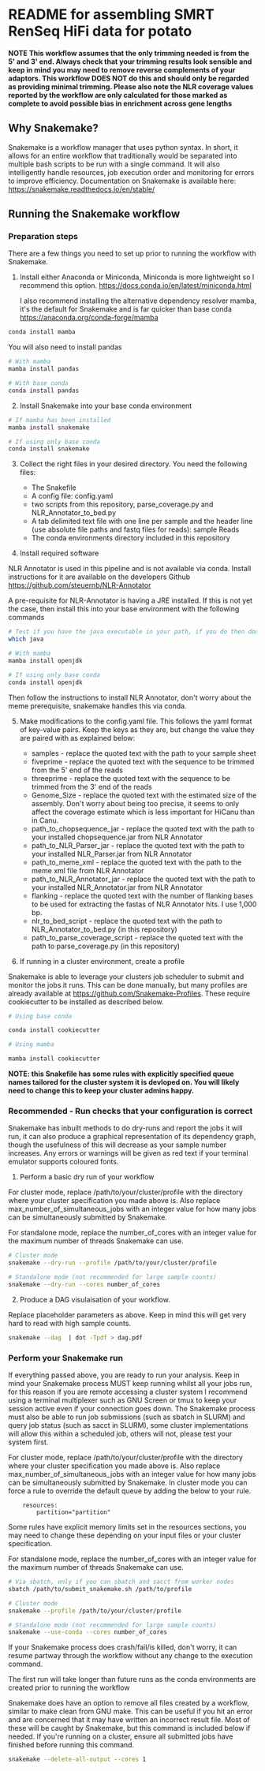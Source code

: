 # README for assembling SMRT RenSeq HiFi data for potato

**NOTE This workflow assumes that the only trimming needed is from the 5' and 3' end. Always check that your trimming results look sensible and keep in mind you may need to remove reverse complements of your adaptors. This workflow DOES NOT do this and should only be regarded as providing minimal trimming. Please also note the NLR coverage values reported by the workflow are only calculated for those marked as complete to avoid possible bias in enrichment across gene lengths**

## Why Snakemake?

Snakemake is a workflow manager that uses python syntax. In short, it allows for an entire workflow that traditionally would be separated into multiple bash scripts to be run with a single command. It will also intelligently handle resources, job execution order and monitoring for errors to improve efficiency. Documentation on Snakemake is available here: <https://snakemake.readthedocs.io/en/stable/>

## Running the Snakemake workflow

### Preparation steps

There are a few things you need to set up prior to running the workflow with Snakemake.

1.  Install either Anaconda or Miniconda, Miniconda is more lightweight so I recommend this option. <https://docs.conda.io/en/latest/miniconda.html>

    I also recommend installing the alternative dependency resolver mamba, it's the default for Snakemake and is far quicker than base conda <https://anaconda.org/conda-forge/mamba>

```bash
conda install mamba
```

You will also need to install pandas

```bash
# With mamba
mamba install pandas

# With base conda
conda install pandas
```

2.  Install Snakemake into your base conda environment

```bash
# If mamba has been installed
mamba install snakemake

# If using only base conda
conda install snakemake
```

3.  Collect the right files in your desired directory. You need the following files:

    *   The Snakefile  
    *   A config file: config.yaml
    *   two scripts from this repository, parse_coverage.py and NLR_Annotator_to_bed.py
    *   A tab delimited text file with one line per sample and the header line (use absolute file paths and fastq files for reads): sample Reads
    *   The conda environments directory included in this repository

4.  Install required software

NLR Annotator is used in this pipeline and is not available via conda. Install instructions for it are available on the developers Github <https://github.com/steuernb/NLR-Annotator>

A pre-requisite for NLR-Annotator is having a JRE installed. If this is not yet the case, then install this into your base environment with the following commands

```bash
# Test if you have the java executable in your path, if you do then don't worry. If not, you'll need to install it.
which java

# With mamba
mamba install openjdk

# If using only base conda
conda install openjdk
```

Then follow the instructions to install NLR Annotator, don't worry about the meme prerequisite, snakemake handles this via conda.

5.  Make modifications to the config.yaml file. This follows the yaml format of key-value pairs. Keep the keys as they are, but change the value they are paired with as explained below:

    *   samples - replace the quoted text with the path to your sample sheet
    *   fiveprime - replace the quoted text with the sequence to be trimmed from the 5' end of the reads
    *   threeprime - replace the quoted text with the sequence to be trimmed from the 3' end of the reads
    *   Genome_Size - replace the quoted text with the estimated size of the assembly. Don't worry about being too precise, it seems to only affect the coverage estimate which is less important for HiCanu than in Canu.
    *   path_to_chopsequence_jar - replace the quoted text with the path to your installed chopsequence.jar from NLR Annotator
    *   path_to_NLR_Parser_jar - replace the quoted text with the path to your installed NLR_Parser.jar from NLR Annotator
    *   path_to_meme_xml - replace the quoted text with the path to the meme xml file from NLR Annotator
    *   path_to_NLR_Annotator_jar - replace the quoted text with the path to your installed NLR_Annotator.jar from NLR Annotator
    *   flanking - replace the quoted text with the number of flanking bases to be used for extracting the fastas of NLR Annotator hits. I use 1,000 bp.
    *   nlr_to_bed_script - replace the quoted text with the path to NLR_Annotator_to_bed.py (in this repository)
    *   path_to_parse_coverage_script - replace the quoted text with the path to parse_coverage.py (in this repository)

6.  If running in a cluster environment, create a profile

Snakemake is able to leverage your clusters job scheduler to submit and monitor the jobs it runs. This can be done manually, but many profiles are already available at <https://github.com/Snakemake-Profiles>. These require cookiecutter to be installed as described below.

```bash
# Using base conda

conda install cookiecutter

# Using mamba

mamba install cookiecutter
```

**NOTE: this Snakefile has some rules with explicitly specified queue names tailored for the cluster system it is devloped on. You will likely need to change this to keep your cluster admins happy.**

### Recommended - Run checks that your configuration is correct

Snakemake has inbuilt methods to do dry-runs and report the jobs it will run, it can also produce a graphical representation of its dependency graph, though the usefulness of this will decrease as your sample number increases. Any errors or warnings will be given as red text if your terminal emulator supports coloured fonts.

1.  Perform a basic dry run of your workflow

For cluster mode, replace /path/to/your/cluster/profile with the directory where your cluster specification you made above is. Also replace max_number_of_simultaneous_jobs with an integer value for how many jobs can be simultaneously submitted by Snakemake.

For standalone mode, replace the number_of_cores with an integer value for the maximum number of threads Snakemake can use.

```bash
# Cluster mode
snakemake --dry-run --profile /path/to/your/cluster/profile

# Standalone mode (not recommended for large sample counts)
snakemake --dry-run --cores number_of_cores
```

2.  Produce a DAG visulaisation of your workflow.

Replace placeholder parameters as above. Keep in mind this will get very hard to read with high sample counts.

```bash
snakemake --dag  | dot -Tpdf > dag.pdf
```

### Perform your Snakemake run

If everything passed above, you are ready to run your analysis. Keep in mind your Snakemake process MUST keep running whilst all your jobs run, for this reason if you are remote accessing a cluster system I recommend using a terminal multiplexer such as GNU Screen or tmux to keep your session active even if your connection goes down. The Snakemake process must also be able to run job submissions (such as sbatch in SLURM) and query job status (such as sacct in SLURM), some cluster implementations will allow this within a scheduled job, others will not, please test your system first.

For cluster mode, replace /path/to/your/cluster/profile with the directory where your cluster specification you made above is. Also replace max_number_of_simultaneous_jobs with an integer value for how many jobs can be simultaneously submitted by Snakemake. In cluster mode you can force a rule to override the default queue by adding the below to your rule.

```
    resources:
        partition="partition"
```

Some rules have explicit memory limits set in the resources sections, you may need to change these depending on your input files or your cluster specification.

For standalone mode, replace the number_of_cores with an integer value for the maximum number of threads Snakemake can use.

```bash
# Via sbatch, only if you can sbatch and sacct from worker nodes
sbatch /path/to/submit_snakemake.sh /path/to/profile

# Cluster mode
snakemake --profile /path/to/your/cluster/profile

# Standalone mode (not recommended for large sample counts)
snakemake --use-conda --cores number_of_cores
```

If your Snakemake process does crash/fail/is killed, don't worry, it can resume partway through the workflow without any change to the execution command.

The first run will take longer than future runs as the conda environments are created prior to running the workflow

Snakemake does have an option to remove all files created by a workflow, similar to make clean from GNU make. This can be useful if you hit an error and are concerned that it may have written an incorrect result file. Most of these will be caught by Snakemake, but this command is included below if needed. If you're running on a cluster, ensure all submitted jobs have finished before running this command.

```bash
snakemake --delete-all-output --cores 1
```
